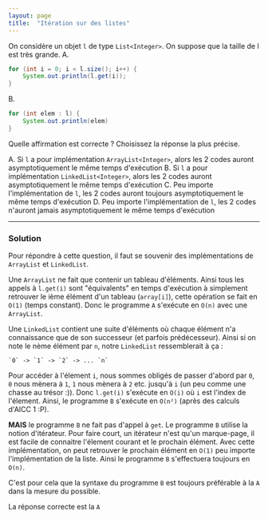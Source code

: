```yaml
---
layout: page
title:  "Itération sur des listes"
---
```


On considère un objet `l` de type `List<Integer>`. On suppose que la taille de l est très grande.
A.
```java
for (int i = 0; i < l.size(); i++) {
    System.out.println(l.get(i));
}
```
B.
```java
for (int elem : l) {
    System.out.println(elem)
}
```
Quelle affirmation est correcte ? Choisissez la réponse la plus précise.

A. Si `l` a pour implémentation `ArrayList<Integer>`, alors les 2 codes auront asymptotiquement le même temps d'exécution
B. Si `l` a pour implémentation `LinkedList<Integer>`, alors les 2 codes auront asymptotiquement le même temps d'exécution
C. Peu importe l'implémentation de `l`, les 2 codes auront toujours asymptotiquement le même temps d'exécution
D. Peu importe l'implémentation de `l`, les 2 codes n'auront jamais asymptotiquement le même temps d'exécution

***

### Solution

Pour répondre à cette question, il faut se souvenir des implémentations de `ArrayList` et `LinkedList`.

Une `ArrayList` ne fait que contenir un tableau d'éléments. Ainsi tous les appels à `l.get(i)` sont "équivalents" en temps d'exécution à simplement retrouver le ième élément d'un tableau (`array[i]`), cette opération se fait en `O(1)` (temps constant). Donc le programme `A` s'exécute en `O(n)` avec une `ArrayList`.

Une `LinkedList` contient une suite d'éléments où chaque élément n'a connaissance que de son successeur (et parfois prédécesseur). Ainsi
si on note le nème élément par `n`, notre `LinkedList` ressemblerait à ça :
```
`0` -> `1` -> `2` -> ... `n`
```
Pour accéder à l'élement `i`, nous sommes obligés de passer d'abord par `0`, `0` nous mènera à `1`, `1` nous mènera à `2` etc. jusqu'à `i` (un peu comme une chasse au trésor :)). Donc `l.get(i)` s'exécute en `O(i)` où `i` est l'index de l'élement. Ainsi, le programme `B` s'exécute en `O(n²)` (après des calculs d'AICC 1 :P).

**MAIS** le programme `B` ne fait pas d'appel à `get`. Le programme `B` utilise la notion d'itérateur. Pour faire court, un itérateur n'est qu'un marque-page, il est facile de connaitre l'élement courant et le prochain élément. Avec cette implémentation, on peut retrouver le prochain élément en `O(1)` peu importe l'implémentation de la liste. Ainsi le programme `B` s'effectuera toujours en `O(n)`.

C'est pour cela que la syntaxe du programme `B` est toujours préférable à la `A` dans la mesure du possible.

La réponse correcte est la `A`